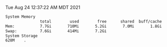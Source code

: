 Tue Aug 24 12:37:22 AM MDT 2021
```bash
System Memory
               total        used        free      shared  buff/cache   available
Mem:           7.7Gi       710Mi       5.2Gi       7.0Mi       1.8Gi       6.6Gi
Swap:          7.6Gi       414Mi       7.2Gi
System Storage
628M	.
```
